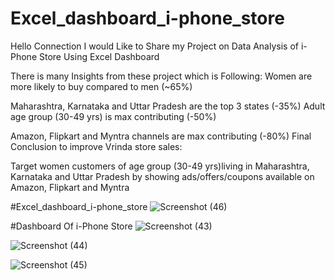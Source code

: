 # Excel_dashboard_i-phone_store
Hello Connection I would  Like to Share my Project on Data Analysis of i-Phone Store Using Excel Dashboard

There  is many Insights from these project which is Following:
Women are more likely to buy compared to men (~65%)

Maharashtra, Karnataka and Uttar Pradesh are the top 3 states (-35%) Adult age group (30-49 yrs) is max contributing (-50%)

Amazon, Flipkart and Myntra channels are max contributing (-80%) Final Conclusion to improve Vrinda store sales:

Target women customers of age group (30-49 yrs)living in Maharashtra, Karnataka and Uttar Pradesh by showing ads/offers/coupons available on Amazon, Flipkart and Myntra




#Excel_dashboard_i-phone_store
![Screenshot (46)](https://github.com/sanjivani999/Excel_dashboard_i-phone_store/assets/101619527/573d2c92-f2d7-4d8e-a176-7fb6330852dd)



#Dashboard Of i-Phone Store
![Screenshot (43)](https://github.com/sanjivani999/Excel_dashboard_i-phone_store/assets/101619527/e99cca2e-6e1f-41f8-bbcb-9f7b1d226300)



![Screenshot (44)](https://github.com/sanjivani999/Excel_dashboard_i-phone_store/assets/101619527/fa673ced-3868-41b8-bb40-e0672f787542)



![Screenshot (45)](https://github.com/sanjivani999/Excel_dashboard_i-phone_store/assets/101619527/a24f0638-f4d7-4853-89d5-4c7b9318ce52)
